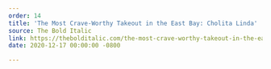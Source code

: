 ```yaml
---
order: 14
title: 'The Most Crave-Worthy Takeout in the East Bay: Cholita Linda'
source: The Bold Italic
link: https://thebolditalic.com/the-most-crave-worthy-takeout-in-the-east-bay-cholita-linda-1f61217a34ba
date: 2020-12-17 00:00:00 -0800

---
```

